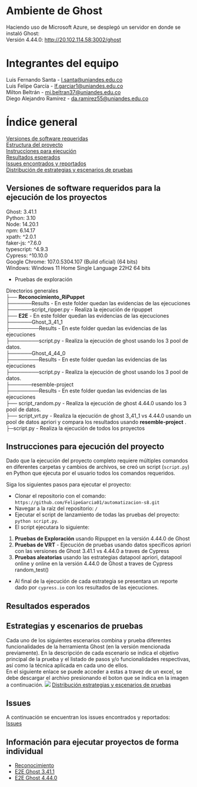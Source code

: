 # Ambiente de Ghost
Haciendo uso de Microsoft Azure, se desplegó un servidor en donde se instaló Ghost:<br>
Versión 4.44.0: http://20.102.114.58:3002/ghost <br>

# Integrantes del equipo 

Luis Fernando Santa - l.santa@uniandes.edu.co<br>
Luis Felipe García - lf.garciar1@uniandes.edu.co <br>
Milton Beltrán - mj.beltran37@uniandes.edu.co <br>
Diego Alejandro Ramírez - da.ramirez55@uniandes.edu.co

# Índice general

[Versiones de software requeridas](#versiones-de-software-requeridos-para-la-ejecución-de-los-proyectos)<br>
[Estructura del proyecto](#estructura-del-proyecto)<br>
[Instrucciones para ejecución](#instrucciones-para-ejecución-del-proyecto)<br>
[Resultados esperados](#resultados-esperados)<br>
[Issues encontrados y reportados](#issues)<br>
[Distribución de estrategias y escenarios de pruebas](#estrategias-y-escenarios-de-pruebas) <br>


## Versiones de software requeridos para la ejecución de los proyectos

Ghost: 3.41.1<br>
Python: 3.10 <br>
Node: 14.20.1 <br>
npm: 6.14.17 <br>
xpath: ^2.0.1 <br>
faker-js: ^7.6.0 <br>
typescript: ^4.9.3<br>
Cypress: ^10.10.0 <br>
Google Chrome: 107.0.5304.107 (Build oficial) (64 bits) <br>
Windows: Windows 11 Home Single Language 22H2 64 bits <br>


* Pruebas de exploración


Directorios generales<br>
├── **Reconocimiento_RiPuppet** <br>
├──────Results - En este folder quedan las evidencias de las ejecuciones <br>
├──────script_ripper.py - Realiza la ejecución de ripuppet<br>
├── **E2E** - En este folder quedan las evidencias de las ejecuciones <br>
├──────Ghost_3_41_1<br>
├────────Results - En este folder quedan las evidencias de las ejecuciones <br>
├────────script.py - Realiza la ejecución de ghost usando los 3 pool de datos.<br>
├──────Ghost_4_44_0<br>
├────────Results - En este folder quedan las evidencias de las ejecuciones <br>
├────────script.py - Realiza la ejecución de ghost usando los 3 pool de datos.<br>
├──────resemble-project<br>
├────────Results - En este folder quedan las evidencias de las ejecuciones <br>
├── script_random.py - Realiza la ejecución de ghost 4.44.0 usando los 3 pool de datos.<br>
├── script_vrt.py - Realiza la ejecución de ghost 3_41_1 vs 4.44.0 usando un pool de datos apriori y compara los resultados usando **resemble-project** .<br>
├─script.py - Realiza la ejecución de todos los proyectos<br>
## Instrucciones para ejecución del proyecto
Dado que la ejecución del proyecto completo requiere múltiples comandos en diferentes carpetas y cambios de archivos, se creó un script (`script.py`) en Python que ejecuta por el usuario todos los comandos requeridos.

Siga los siguientes pasos para ejecutar el proyecto: <br>
* Clonar el repositorio con el comando: `https://github.com/FelipeGarcia01/automatizacion-s8.git`
* Navegar a la raíz del repositorio: `/`
* Ejecutar el script de lanzamiento de todas las pruebas del proyecto: `python script.py`. 
* El script ejecutara lo siguiente:

1. **Pruebas de Exploración** usando Ripuppet en la versión 4.44.0 de Ghost
2. **Pruebas de VRT** - Ejecución de pruebas usando datos specificos apriori con las versiones de Ghost 3.41.1 vs 4.44.0 a traves de Cypress
3. **Pruebas aleatorias** usando las estrategias datapool apriori, datapool online y online en  la versión 4.44.0 de Ghost a traves de Cypress
random_test()  
* Al final de la ejecución de cada estrategia se presentara un reporte dado por `cypress.io` con los resultados de las ejecuciones.

## Resultados esperados

## Estrategias y escenarios de pruebas
Cada uno de los siguientes escenarios combina y prueba diferentes funcionalidades de la herramienta Ghost (en la versión mencionada previamente).
En la descripción de cada escenario se indica el objetivo principal de la prueba y el listado de pasos y/o funcionalidades respectivas, así como la técnica aplicada en cada uno de ellos.<br>
En el siguiente enlace se puede acceder a estas a travez de un excel, se debe descargar el archivo presionando el boton que se indica en la imagen a continuación.
![](distribucion.png)
[Distribución estrategias y escenarios de pruebas](https://github.com/FelipeGarcia01/automatizacion-s8/blob/main/Distribucion%20de%20estrategias%20y%20escenarios%20de%20pruebas.xlsx)<br>

## Issues
A continuación se encuentran los issues encontrados y reportados: <br>
[Issues](https://github.com/FelipeGarcia01/automatizacion-s8/issues)<br>

## Información para ejecutar proyectos de forma individual
* [Reconocimiento](Reconocimiento_RiPuppet/README.md)
* [E2E Ghost 3.41.1](E2E/Ghost_3_41_1/README.md)
* [E2E Ghost 4.44.0](E2E/Ghost_4_44_0/README.md)
